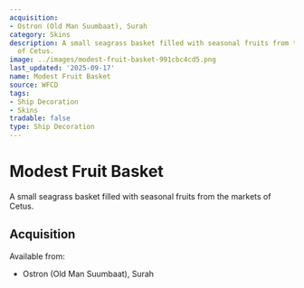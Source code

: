 ```yaml
---
acquisition:
- Ostron (Old Man Suumbaat), Surah
category: Skins
description: A small seagrass basket filled with seasonal fruits from the markets
  of Cetus.
image: ../images/modest-fruit-basket-991cbc4cd5.png
last_updated: '2025-09-17'
name: Modest Fruit Basket
source: WFCD
tags:
- Ship Decoration
- Skins
tradable: false
type: Ship Decoration
---
```


# Modest Fruit Basket

A small seagrass basket filled with seasonal fruits from the markets of Cetus.

## Acquisition

Available from:
- Ostron (Old Man Suumbaat), Surah

